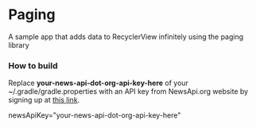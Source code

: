 # Paging
A sample app that adds data to RecyclerView infinitely using the paging library

### How to build
Replace **your-news-api-dot-org-api-key-here** of your ~/.gradle/gradle.properties with an API key from NewsApi.org website by signing up at [this link](https://newsapi.org/register).

newsApiKey="your-news-api-dot-org-api-key-here"
